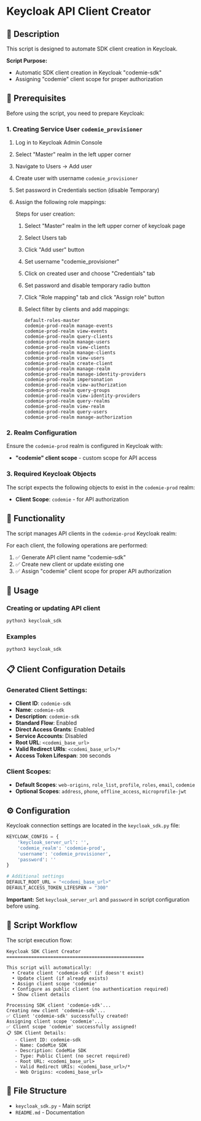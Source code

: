 # Keycloak API Client Creator

## 📝 Description

This script is designed to automate SDK client creation in Keycloak.

**Script Purpose:**
- Automatic SDK client creation in Keycloak "codemie-sdk"
- Assigning "codemie" client scope for proper authorization

## 🔧 Prerequisites

Before using the script, you need to prepare Keycloak:

### 1. Creating Service User `codemie_provisioner`

1. Log in to Keycloak Admin Console
2. Select "Master" realm in the left upper corner
3. Navigate to Users → Add user
4. Create user with username `codemie_provisioner`
5. Set password in Credentials section (disable Temporary)
6. Assign the following role mappings:

   Steps for user creation:
   1. Select "Master" realm in the left upper corner of keycloak page
   2. Select Users tab
   3. Click "Add user" button
   4. Set username "codemie_provisioner"
   5. Click on created user and choose "Credentials" tab
   6. Set password and disable temporary radio button
   7. Click "Role mapping" tab and click "Assign role" button
   8. Select filter by clients and add mappings:

      ```
      default-roles-master
      codemie-prod-realm manage-events
      codemie-prod-realm view-events
      codemie-prod-realm query-clients
      codemie-prod-realm manage-users
      codemie-prod-realm view-clients
      codemie-prod-realm manage-clients
      codemie-prod-realm view-users
      codemie-prod-realm create-client
      codemie-prod-realm manage-realm
      codemie-prod-realm manage-identity-providers
      codemie-prod-realm impersonation
      codemie-prod-realm view-authorization
      codemie-prod-realm query-groups
      codemie-prod-realm view-identity-providers
      codemie-prod-realm query-realms
      codemie-prod-realm view-realm
      codemie-prod-realm query-users
      codemie-prod-realm manage-authorization
      ```

### 2. Realm Configuration

Ensure the `codemie-prod` realm is configured in Keycloak with:
- **"codemie" client scope** - custom scope for API access

### 3. Required Keycloak Objects

The script expects the following objects to exist in the `codemie-prod` realm:
- **Client Scope**: `codemie` - for API authorization

## 🎯 Functionality

The script manages API clients in the `codemie-prod` Keycloak realm:

For each client, the following operations are performed:
1. ✅ Generate API client name "codemie-sdk"
2. ✅ Create new client or update existing one
3. ✅ Assign "codemie" client scope for proper API authorization

## 🚀 Usage

### Creating or updating API client

```bash
python3 keycloak_sdk
```

### Examples

```bash
python3 keycloak_sdk
```

## 📋 Client Configuration Details

### Generated Client Settings:
- **Client ID**: `codemie-sdk`
- **Name**: `codemie-sdk`
- **Description**: `codemie-sdk`
- **Standard Flow**: Enabled
- **Direct Access Grants**: Enabled
- **Service Accounts**: Disabled
- **Root URL**: `<codemi_base_url>`
- **Valid Redirect URIs**: `<codemi_base_url>/*`
- **Access Token Lifespan**: `300` seconds

### Client Scopes:
- **Default Scopes**: `web-origins`, `role_list`, `profile`, `roles`, `email`, `codemie`
- **Optional Scopes**: `address`, `phone`, `offline_access`, `microprofile-jwt`

## ⚙️ Configuration

Keycloak connection settings are located in the `keycloak_sdk.py` file:

```python
KEYCLOAK_CONFIG = {
    'keycloak_server_url': '',
    'codemie_realm': 'codemie-prod',
    'username': 'codemie_provisioner',
    'password': ''
}

# Additional settings
DEFAULT_ROOT_URL = "<codemi_base_url>"
DEFAULT_ACCESS_TOKEN_LIFESPAN = "300"
```

**Important:** Set `keycloak_server_url` and `password` in script configuration before using.

## 🔧 Script Workflow

The script execution flow:

```
Keycloak SDK Client Creator
==================================================

This script will automatically:
  • Create client 'codemie-sdk' (if doesn't exist)
  • Update client (if already exists)
  • Assign client scope 'codemie'
  • Configure as public client (no authentication required)
  • Show client details

Processing SDK client 'codemie-sdk'...
Creating new client 'codemie-sdk'...
✅ Client 'codemie-sdk' successfully created!
Assigning client scope 'codemie'...
✅ Client scope 'codemie' successfully assigned!
📋 SDK Client Details:
   - Client ID: codemie-sdk
   - Name: CodeMie SDK
   - Description: CodeMie SDK
   - Type: Public Client (no secret required)
   - Root URL: <codemi_base_url>
   - Valid Redirect URIs: <codemi_base_url>/*
   - Web Origins: <codemi_base_url>
```

## 📁 File Structure

- `keycloak_sdk.py` - Main script
- `README.md` - Documentation
